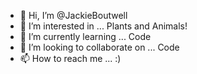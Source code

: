 - 👋 Hi, I’m @JackieBoutwell
- 👀 I’m interested in ... Plants and Animals!
- 🌱 I’m currently learning ... Code
- 💞️ I’m looking to collaborate on ... Code
- 📫 How to reach me ... :)

<!---
Billnyethewifiguy/Billnyethewifiguy is a ✨ special ✨ repository because its `README.md` (this file) appears on your GitHub profile.
You can click the Preview link to take a look at your changes.
--->
